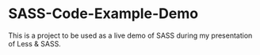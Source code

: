 # SASS-Code-Example-Demo
This is a project to be used as a live demo of SASS during my presentation of Less &amp; SASS.
